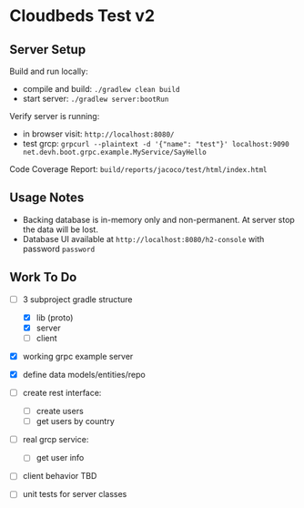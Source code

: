 # Cloudbeds Test v2

## Server Setup

Build and run locally:
* compile and build: `./gradlew clean build`
* start server: `./gradlew server:bootRun`

Verify server is running:
* in browser visit: `http://localhost:8080/`
* test grcp: `grpcurl --plaintext -d '{"name": "test"}' localhost:9090 net.devh.boot.grpc.example.MyService/SayHello`

Code Coverage Report: `build/reports/jacoco/test/html/index.html`

## Usage Notes

* Backing database is in-memory only and non-permanent. At server stop the data will be lost.
* Database UI available at `http://localhost:8080/h2-console` with password `password`


## Work To Do

* [ ] 3 subproject gradle structure
    * [X] lib (proto)
    * [X] server
    * [ ] client
* [X] working grpc example server
* [X] define data models/entities/repo
* [ ] create rest interface:
    * [ ] create users
    * [ ] get users by country
* [ ] real grcp service:
    * [ ] get user info
* [ ] client behavior TBD
* [ ] unit tests for server classes

